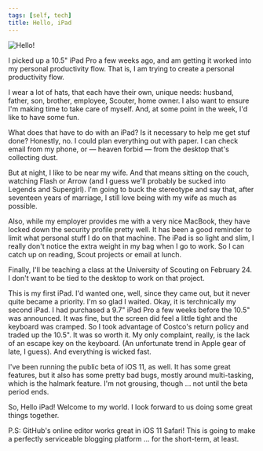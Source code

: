 ```yaml
---
tags: [self, tech]
title: Hello, iPad
---
```


![Hello!](https://s3.amazonaws.com/static.opsmason.com/blog/IMG_0555.JPG)

I picked up a 10.5" iPad Pro a few weeks ago, and am getting it worked into my personal productivity flow. That is, I am trying to create a personal productivity flow.

I wear a lot of hats, that each have their own, unique needs: husband, father, son, brother, employee, Scouter, home owner. I also want to ensure I'm making time to take care of myself. And, at some point in the week, I'd like to have some fun.

What does that have to do with an iPad? Is it necessary to help me get stuf done? Honestly, no. I could plan everything out with paper. I can check email from my phone, or — heaven forbid — from the desktop that's collecting dust.

But at night, I like to be near my wife. And that means sitting on the couch, watching Flash or Arrow (and I guess we'll probably be sucked into Legends and Supergirl). I'm going to buck the stereotype and say that, after seventeen years of marriage, I still love being with my wife as much as possible.

Also, while my employer provides me with a very nice MacBook, they have locked down the security profile pretty well. It has been a good reminder to limit what personal stuff I do on that machine. The iPad is so light and slim, I really don't notice the extra weight in my bag when I go to work. So I can catch up on reading, Scout projects or email at lunch.

Finally, I'll be teaching a class at the University of Scouting on February 24. I don't want to be tied to the desktop to work on that project.

This is my first iPad. I'd wanted one, well, since they came out, but it never quite became a priority. I'm so glad I waited. Okay, it is terchnically my second iPad. I had purchased a 9.7" iPad Pro a few weeks before the 10.5" was announced. It was fine, but the screen did feel a little tight and the keyboard was cramped. So I took advantage of Costco's return policy and traded up the 10.5". It was so worth it. My only complaint, really, is the lack of an escape key on the keyboard. (An unfortunate trend in Apple gear of late, I guess). And everything is wicked fast.

I've been running the public beta of iOS 11, as well. It has some great features, but it also has some pretty bad bugs, mostly around multi-tasking, which is the halmark feature. I'm not grousing, though ... not until the beta period ends.

So, Hello iPad! Welcome to my world. I look forward to us doing some great things together.

P.S: GitHub's online editor works great in iOS 11 Safari! This is going to make a perfectly serviceable blogging platform ... for the short-term, at least.
